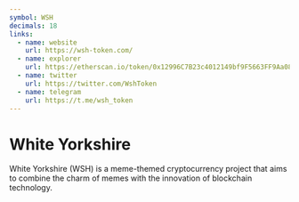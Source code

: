 ```yaml
---
symbol: WSH
decimals: 18
links:
  - name: website
    url: https://wsh-token.com/
  - name: explorer
    url: https://etherscan.io/token/0x12996C7B23c4012149bf9F5663FF9Aa08A9cF2E4
  - name: twitter
    url: https://twitter.com/WshToken
  - name: telegram
    url: https://t.me/wsh_token
---
```


# White Yorkshire

White Yorkshire (WSH) is a meme-themed cryptocurrency project that aims to combine the charm of memes with the innovation of blockchain technology.
